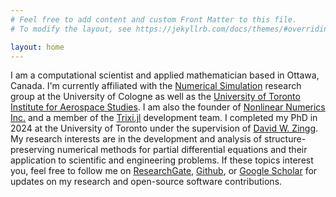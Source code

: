 ```yaml
---
# Feel free to add content and custom Front Matter to this file.
# To modify the layout, see https://jekyllrb.com/docs/themes/#overriding-theme-defaults

layout: home
---
```


I am a computational scientist and applied mathematician based in Ottawa, Canada. I'm currently affiliated with the <a href="https://www.mi.uni-koeln.de/NumSim/">Numerical Simulation</a> research group at the University of Cologne as well as the <a href="https://www.utias.utoronto.ca/">University of Toronto Institute for Aerospace Studies</a>. I am also the founder of <a href ="https://github.com/nonlinearnumerics">Nonlinear Numerics Inc.</a> and a member of the <a href="https://github.com/trixi-framework/Trixi.jl">Trixi.jl</a> development team. I completed my PhD in 2024 at the University of Toronto under the supervision of <a href="http://goldfinger.utias.utoronto.ca/dwz/">David W. Zingg</a>. My research interests are in the development and analysis of structure-preserving numerical methods for partial differential equations and their application to scientific and engineering problems. If these topics interest you, feel free to follow me on <a href="https://www.researchgate.net/profile/Tristan-Montoya/">ResearchGate</a>, <a href="https://github.com/tristanmontoya/">Github</a>, or  <a href="https://scholar.google.com/citations?hl=en&user=1nEXVtwAAAAJ&view_op=list_works&sortby=pubdate">Google Scholar</a> for updates on my research and open-source software contributions.
